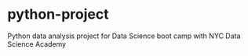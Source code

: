 # python-project
Python data analysis project for Data Science boot camp with NYC Data Science Academy
